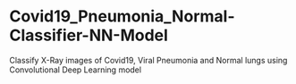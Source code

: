 # Covid19_Pneumonia_Normal-Classifier-NN-Model
Classify X-Ray images of Covid19, Viral Pneumonia and Normal lungs using Convolutional Deep Learning model
